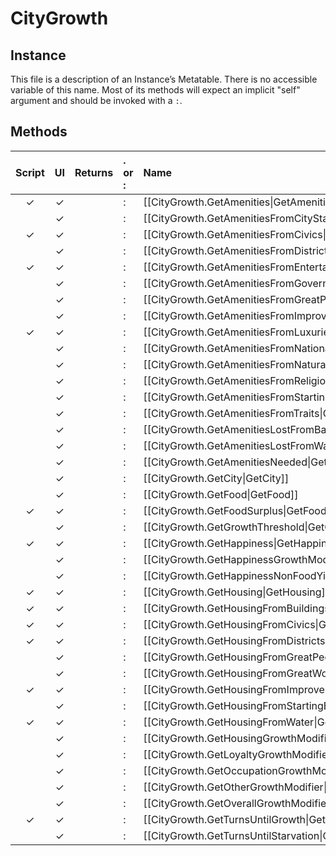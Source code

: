 # CityGrowth
## Instance
This file is a description of an Instance’s Metatable. There is no accessible variable of this name. Most of its methods will expect an implicit "self" argument and should be invoked with a `:`.

## Methods
| Script | UI  | Returns | . or : | Name | Arguments |
|:------:|:---:| -------:|:---- |:---- |:--------- |
|✓|✓| |:|[[CityGrowth.GetAmenities\|GetAmenities]]| |
| |✓| |:|[[CityGrowth.GetAmenitiesFromCityStates\|GetAmenitiesFromCityStates]]| |
|✓|✓| |:|[[CityGrowth.GetAmenitiesFromCivics\|GetAmenitiesFromCivics]]| |
| |✓| |:|[[CityGrowth.GetAmenitiesFromDistricts\|GetAmenitiesFromDistricts]]| |
|✓|✓| |:|[[CityGrowth.GetAmenitiesFromEntertainment\|GetAmenitiesFromEntertainment]]| |
| |✓| |:|[[CityGrowth.GetAmenitiesFromGovernors\|GetAmenitiesFromGovernors]]| |
| |✓| |:|[[CityGrowth.GetAmenitiesFromGreatPeople\|GetAmenitiesFromGreatPeople]]| |
| |✓| |:|[[CityGrowth.GetAmenitiesFromImprovements\|GetAmenitiesFromImprovements]]| |
|✓|✓| |:|[[CityGrowth.GetAmenitiesFromLuxuries\|GetAmenitiesFromLuxuries]]| |
| |✓| |:|[[CityGrowth.GetAmenitiesFromNationalParks\|GetAmenitiesFromNationalParks]]| |
| |✓| |:|[[CityGrowth.GetAmenitiesFromNaturalWonders\|GetAmenitiesFromNaturalWonders]]| |
| |✓| |:|[[CityGrowth.GetAmenitiesFromReligion\|GetAmenitiesFromReligion]]| |
| |✓| |:|[[CityGrowth.GetAmenitiesFromStartingEra\|GetAmenitiesFromStartingEra]]| |
| |✓| |:|[[CityGrowth.GetAmenitiesFromTraits\|GetAmenitiesFromTraits]]| |
| |✓| |:|[[CityGrowth.GetAmenitiesLostFromBankruptcy\|GetAmenitiesLostFromBankruptcy]]| |
| |✓| |:|[[CityGrowth.GetAmenitiesLostFromWarWeariness\|GetAmenitiesLostFromWarWeariness]]| |
| |✓| |:|[[CityGrowth.GetAmenitiesNeeded\|GetAmenitiesNeeded]]| |
| |✓| |:|[[CityGrowth.GetCity\|GetCity]]| |
| |✓| |:|[[CityGrowth.GetFood\|GetFood]]| |
|✓|✓| |:|[[CityGrowth.GetFoodSurplus\|GetFoodSurplus]]| |
| |✓| |:|[[CityGrowth.GetGrowthThreshold\|GetGrowthThreshold]]| |
|✓|✓| |:|[[CityGrowth.GetHappiness\|GetHappiness]]| |
| |✓| |:|[[CityGrowth.GetHappinessGrowthModifier\|GetHappinessGrowthModifier]]| |
| |✓| |:|[[CityGrowth.GetHappinessNonFoodYieldModifier\|GetHappinessNonFoodYieldModifier]]| |
|✓|✓| |:|[[CityGrowth.GetHousing\|GetHousing]]| |
|✓|✓| |:|[[CityGrowth.GetHousingFromBuildings\|GetHousingFromBuildings]]| |
|✓|✓| |:|[[CityGrowth.GetHousingFromCivics\|GetHousingFromCivics]]| |
|✓|✓| |:|[[CityGrowth.GetHousingFromDistricts\|GetHousingFromDistricts]]| |
| |✓| |:|[[CityGrowth.GetHousingFromGreatPeople\|GetHousingFromGreatPeople]]| |
| |✓| |:|[[CityGrowth.GetHousingFromGreatWorks\|GetHousingFromGreatWorks]]| |
|✓|✓| |:|[[CityGrowth.GetHousingFromImprovements\|GetHousingFromImprovements]]| |
| |✓| |:|[[CityGrowth.GetHousingFromStartingEra\|GetHousingFromStartingEra]]| |
|✓|✓| |:|[[CityGrowth.GetHousingFromWater\|GetHousingFromWater]]| |
| |✓| |:|[[CityGrowth.GetHousingGrowthModifier\|GetHousingGrowthModifier]]| |
| |✓| |:|[[CityGrowth.GetLoyaltyGrowthModifier\|GetLoyaltyGrowthModifier]]| |
| |✓| |:|[[CityGrowth.GetOccupationGrowthModifier\|GetOccupationGrowthModifier]]| |
| |✓| |:|[[CityGrowth.GetOtherGrowthModifier\|GetOtherGrowthModifier]]| |
| |✓| |:|[[CityGrowth.GetOverallGrowthModifier\|GetOverallGrowthModifier]]| |
|✓|✓| |:|[[CityGrowth.GetTurnsUntilGrowth\|GetTurnsUntilGrowth]]| |
| |✓| |:|[[CityGrowth.GetTurnsUntilStarvation\|GetTurnsUntilStarvation]]| |
